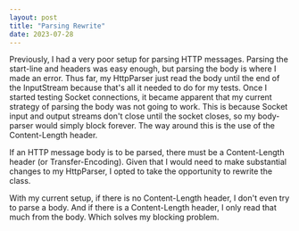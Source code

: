 ```yaml
---
layout: post
title: "Parsing Rewrite"
date: 2023-07-28
---
```


Previously, I had a very poor setup for parsing HTTP messages. Parsing the start-line and headers was easy
enough, but parsing the body is where I made an error. Thus far, my HttpParser just read the body 
until the end of the InputStream because that's all it needed to do for my tests. Once I started testing Socket
connections, it became apparent that my current strategy of parsing the body was not going to work. This
is because Socket input and output streams don't close until the socket closes, so my body-parser would
simply block forever. The way around this is the use of the Content-Length header. 

If an HTTP message body is
to be parsed, there must be a Content-Length header (or Transfer-Encoding). Given that I would need to
make substantial changes to my HttpParser, I opted to take the opportunity to rewrite the class.

With my current setup, if there is no Content-Length header, I don't even try to parse a body. And if there is a Content-Length header, I only
read that much from the body. Which solves my blocking problem.